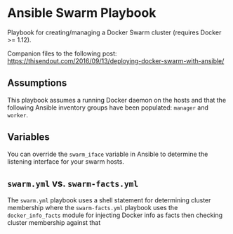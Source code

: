 # Ansible Swarm Playbook

Playbook for creating/managing a Docker Swarm cluster (requires Docker >= 1.12).

Companion files to the following post: https://thisendout.com/2016/09/13/deploying-docker-swarm-with-ansible/

## Assumptions

This playbook assumes a running Docker daemon on the hosts and that the following Ansible inventory groups have been populated: `manager` and `worker`.

## Variables

You can override the `swarm_iface` variable in Ansible to determine the listening interface for your swarm hosts.

## `swarm.yml` vs. `swarm-facts.yml`

The `swarm.yml` playbook uses a shell statement for determining cluster membership where the `swarm-facts.yml` playbook uses the `docker_info_facts` module for injecting Docker info as facts then checking cluster membership against that
